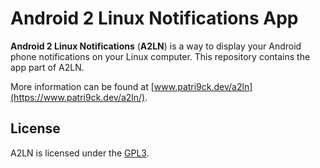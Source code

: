 # Android 2 Linux Notifications App

**Android 2 Linux Notifications** (**A2LN**) is a way to display your Android phone notifications on
your Linux computer. This repository contains the app part of A2LN.

More information can be found at [www.patri9ck.dev/a2ln](https://www.patri9ck.dev/a2ln/).

## License

A2LN is licensed under the [GPL3](LICENSE).
